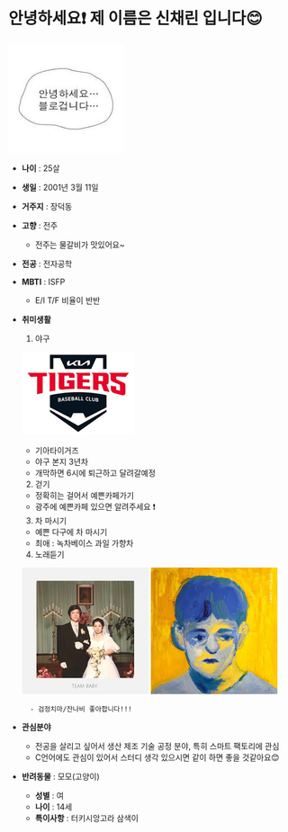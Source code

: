 
# 안녕하세요❗ 제 이름은 신채린 입니다😊



![이미지](https://github.com/chloenacherry/chloenacherry/blob/master/%EC%95%88%EB%85%95%ED%95%98%EC%84%B8%EC%9A%94.jpg)

* **나이** : 25살
* **생일** : 2001년 3월 11일
* **거주지** : 장덕동
* **고향** : 전주
    - 전주는 물갈비가 맛있어요~
* **전공** : 전자공학
* **MBTI** : ISFP
    - E/I T/F 비율이 반반
* **취미생활** 
    1. 야구

    ![이미지](https://github.com/chloenacherry/chloenacherry/blob/master/%EA%B8%B0%EC%95%84.png)

    - 기아타이거즈
    - 야구 본지 3년차
    - 개막하면 6시에 퇴근하고 달려갈예정 
    
    2. 걷기
    - 정확히는 걸어서 예쁜카페가기
    - 광주에 예쁜카페 있으면 알려주세요 ❗

    3. 차 마시기
    - 예쁜 다구에 차 마시기
    - 최애 : 녹차베이스 과일 가향차

    4. 노래듣기

    ![이미지](https://github.com/chloenacherry/chloenacherry/blob/master/%EA%B2%80%EC%A0%95%EC%B9%98%EB%A7%88.jpg)
    ![이미지](https://github.com/chloenacherry/chloenacherry/blob/master/%EC%9E%94%EB%82%98%EB%B9%84.jpg)

        - 검정치마/잔나비 좋아합니다!!!

* **관심분야**
    - 전공을 살리고 싶어서 생산 제조 기술 공정 분야, 특히 스마트 팩토리에 관심
    - C언어에도 관심이 있어서 스터디 생각 있으시면 같이 하면 좋을 것같아요😊

* **반려동물** : 모모(고양이)
    - **성별** : 여
    - **나이** : 14세
    - **특이사항** : 터키시앙고라 삼색이

